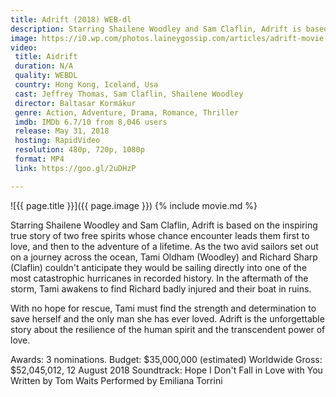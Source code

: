 ```yaml
---
title: Adrift (2018) WEB-dl
description: Starring Shailene Woodley and Sam Claflin, Adrift is based on the inspiring true story of two free spirits
image: https://i0.wp.com/photos.laineygossip.com/articles/adrift-movie-poster-06jun18.jpg 
video:
 title: Aidrift
 duration: N/A
 quality: WEBDL
 country: Hong Kong, Iceland, Usa
 cast: Jeffrey Thomas, Sam Claflin, Shailene Woodley
 director: Baltasar Kormákur
 genre: Action, Adventure, Drama, Romance, Thriller
 imdb: IMDb 6.7/10 from 8,046 users
 release: May 31, 2018
 hosting: RapidVideo
 resolution: 480p, 720p, 1080p
 format: MP4
 link: https://goo.gl/2uDHzP

---
```

![{{ page.title }}]({{ page.image }})
{% include movie.md %}

Starring Shailene Woodley and Sam Claflin, Adrift is based on the inspiring true story of two free spirits whose chance encounter leads them first to love, and then to the adventure of a lifetime. As the two avid sailors set out on a journey across the ocean, Tami Oldham (Woodley) and Richard Sharp (Claflin) couldn't anticipate they would be sailing directly into one of the most catastrophic hurricanes in recorded history. In the aftermath of the storm, Tami awakens to find Richard badly injured and their boat in ruins.

With no hope for rescue, Tami must find the strength and determination to save herself and the only man she has ever loved. Adrift is the unforgettable story about the resilience of the human spirit and the transcendent power of love.

Awards: 3 nominations.
Budget: $35,000,000 (estimated)
Worldwide Gross: $52,045,012, 12 August 2018
Soundtrack: Hope I Don't Fall in Love with You Written by Tom Waits Performed by Emiliana Torrini
